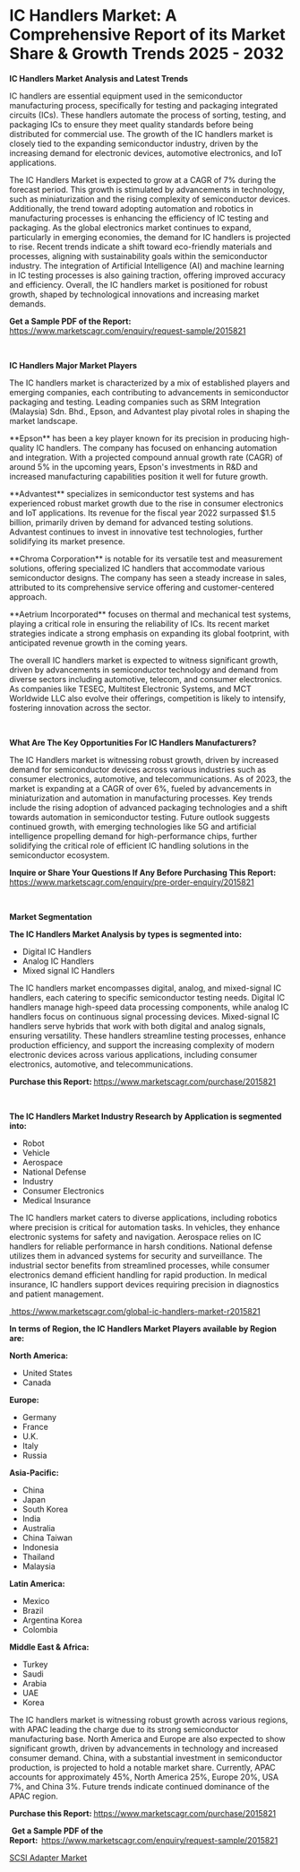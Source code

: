 <p><h1>IC Handlers Market: A Comprehensive Report of its Market Share & Growth Trends 2025 - 2032</h1></p><p><strong>IC Handlers Market Analysis and Latest Trends</strong></p>
<p><p>IC handlers are essential equipment used in the semiconductor manufacturing process, specifically for testing and packaging integrated circuits (ICs). These handlers automate the process of sorting, testing, and packaging ICs to ensure they meet quality standards before being distributed for commercial use. The growth of the IC handlers market is closely tied to the expanding semiconductor industry, driven by the increasing demand for electronic devices, automotive electronics, and IoT applications.</p><p>The IC Handlers Market is expected to grow at a CAGR of 7% during the forecast period. This growth is stimulated by advancements in technology, such as miniaturization and the rising complexity of semiconductor devices. Additionally, the trend toward adopting automation and robotics in manufacturing processes is enhancing the efficiency of IC testing and packaging. As the global electronics market continues to expand, particularly in emerging economies, the demand for IC handlers is projected to rise. Recent trends indicate a shift toward eco-friendly materials and processes, aligning with sustainability goals within the semiconductor industry. The integration of Artificial Intelligence (AI) and machine learning in IC testing processes is also gaining traction, offering improved accuracy and efficiency. Overall, the IC handlers market is positioned for robust growth, shaped by technological innovations and increasing market demands.</p></p>
<p><strong>Get a Sample PDF of the Report:&nbsp;</strong> <a href="https://www.marketscagr.com/enquiry/request-sample/2015821?utm_campaign=1901&utm_medium=2&utm_source=Github&utm_content=ia&utm_term=11022025&utm_id=ic-handlers">https://www.marketscagr.com/enquiry/request-sample/2015821</a></p>
<p>&nbsp;</p>
<p><strong>IC Handlers Major Market Players</strong></p>
<p><p>The IC handlers market is characterized by a mix of established players and emerging companies, each contributing to advancements in semiconductor packaging and testing. Leading companies such as SRM Integration (Malaysia) Sdn. Bhd., Epson, and Advantest play pivotal roles in shaping the market landscape.</p><p>**Epson** has been a key player known for its precision in producing high-quality IC handlers. The company has focused on enhancing automation and integration. With a projected compound annual growth rate (CAGR) of around 5% in the upcoming years, Epson's investments in R&D and increased manufacturing capabilities position it well for future growth.</p><p>**Advantest** specializes in semiconductor test systems and has experienced robust market growth due to the rise in consumer electronics and IoT applications. Its revenue for the fiscal year 2022 surpassed $1.5 billion, primarily driven by demand for advanced testing solutions. Advantest continues to invest in innovative test technologies, further solidifying its market presence.</p><p>**Chroma Corporation** is notable for its versatile test and measurement solutions, offering specialized IC handlers that accommodate various semiconductor designs. The company has seen a steady increase in sales, attributed to its comprehensive service offering and customer-centered approach.</p><p>**Aetrium Incorporated** focuses on thermal and mechanical test systems, playing a critical role in ensuring the reliability of ICs. Its recent market strategies indicate a strong emphasis on expanding its global footprint, with anticipated revenue growth in the coming years.</p><p>The overall IC handlers market is expected to witness significant growth, driven by advancements in semiconductor technology and demand from diverse sectors including automotive, telecom, and consumer electronics. As companies like TESEC, Multitest Electronic Systems, and MCT Worldwide LLC also evolve their offerings, competition is likely to intensify, fostering innovation across the sector.</p></p>
<p>&nbsp;</p>
<p><strong>What Are The Key Opportunities For IC Handlers Manufacturers?</strong></p>
<p><p>The IC Handlers market is witnessing robust growth, driven by increased demand for semiconductor devices across various industries such as consumer electronics, automotive, and telecommunications. As of 2023, the market is expanding at a CAGR of over 6%, fueled by advancements in miniaturization and automation in manufacturing processes. Key trends include the rising adoption of advanced packaging technologies and a shift towards automation in semiconductor testing. Future outlook suggests continued growth, with emerging technologies like 5G and artificial intelligence propelling demand for high-performance chips, further solidifying the critical role of efficient IC handling solutions in the semiconductor ecosystem.</p></p>
<p><strong>Inquire or Share Your Questions If Any Before Purchasing This Report:</strong> <a href="https://www.marketscagr.com/enquiry/pre-order-enquiry/2015821?utm_campaign=1901&utm_medium=2&utm_source=Github&utm_content=ia&utm_term=11022025&utm_id=ic-handlers">https://www.marketscagr.com/enquiry/pre-order-enquiry/2015821</a></p>
<p>&nbsp;</p>
<p><strong>Market Segmentation</strong></p>
<p><strong>The IC Handlers Market Analysis by types is segmented into:</strong></p>
<p><ul><li>Digital IC Handlers</li><li>Analog IC Handlers</li><li>Mixed signal IC Handlers</li></ul></p>
<p><p>The IC handlers market encompasses digital, analog, and mixed-signal IC handlers, each catering to specific semiconductor testing needs. Digital IC handlers manage high-speed data processing components, while analog IC handlers focus on continuous signal processing devices. Mixed-signal IC handlers serve hybrids that work with both digital and analog signals, ensuring versatility. These handlers streamline testing processes, enhance production efficiency, and support the increasing complexity of modern electronic devices across various applications, including consumer electronics, automotive, and telecommunications.</p></p>
<p><strong>Purchase this Report:&nbsp;</strong><a href="https://www.marketscagr.com/purchase/2015821?utm_campaign=1901&utm_medium=2&utm_source=Github&utm_content=ia&utm_term=11022025&utm_id=ic-handlers">https://www.marketscagr.com/purchase/2015821</a></p>
<p>&nbsp;</p>
<p><strong>The IC Handlers Market Industry Research by Application is segmented into:</strong></p>
<p><ul><li>Robot</li><li>Vehicle</li><li>Aerospace</li><li>National Defense</li><li>Industry</li><li>Consumer Electronics</li><li>Medical Insurance</li></ul></p>
<p><p>The IC handlers market caters to diverse applications, including robotics where precision is critical for automation tasks. In vehicles, they enhance electronic systems for safety and navigation. Aerospace relies on IC handlers for reliable performance in harsh conditions. National defense utilizes them in advanced systems for security and surveillance. The industrial sector benefits from streamlined processes, while consumer electronics demand efficient handling for rapid production. In medical insurance, IC handlers support devices requiring precision in diagnostics and patient management.</p></p>
<p><a href="https://www.marketscagr.com/global-ic-handlers-market-r2015821?utm_campaign=1901&utm_medium=2&utm_source=Github&utm_content=ia&utm_term=11022025&utm_id=ic-handlers">&nbsp;https://www.marketscagr.com/global-ic-handlers-market-r2015821</a></p>
<p><strong>In terms of Region, the IC Handlers Market Players available by Region are:</strong></p>
<p>
    <p> <strong> North America: </strong>
        <ul>
            <li>United States</li>
            <li>Canada</li>
        </ul>
        </p> 
    <p> <strong> Europe: </strong>
        <ul>
            <li>Germany</li>
            <li>France</li>
            <li>U.K.</li>
            <li>Italy</li>
            <li>Russia</li>
        </ul>
        </p> 
    <p> <strong> Asia-Pacific: </strong>
        <ul>
            <li>China</li>
            <li>Japan</li>
            <li>South Korea</li>
            <li>India</li>
            <li>Australia</li>
            <li>China Taiwan</li>
            <li>Indonesia</li>
            <li>Thailand</li>
            <li>Malaysia</li>
        </ul>
        </p> 
    <p> <strong> Latin America: </strong>
        <ul>
            <li>Mexico</li>
            <li>Brazil</li>
            <li>Argentina Korea</li>
            <li>Colombia</li>
        </ul>
        </p> 
    <p> <strong> Middle East & Africa: </strong>
        <ul>
            <li>Turkey</li>
            <li>Saudi</li>
            <li>Arabia</li>
            <li>UAE</li>
            <li>Korea</li>
        </ul>
    </p>
    </p>
<p><p>The IC handlers market is witnessing robust growth across various regions, with APAC leading the charge due to its strong semiconductor manufacturing base. North America and Europe are also expected to show significant growth, driven by advancements in technology and increased consumer demand. China, with a substantial investment in semiconductor production, is projected to hold a notable market share. Currently, APAC accounts for approximately 45%, North America 25%, Europe 20%, USA 7%, and China 3%. Future trends indicate continued dominance of the APAC region.</p></p>
<p><strong>Purchase this Report: </strong><a href="https://www.marketscagr.com/purchase/2015821?utm_campaign=1901&utm_medium=2&utm_source=Github&utm_content=ia&utm_term=11022025&utm_id=ic-handlers">https://www.marketscagr.com/purchase/2015821</a></p>
<p>&nbsp;<strong>Get a Sample PDF of the Report:&nbsp;&nbsp;</strong><a href="https://www.marketscagr.com/enquiry/request-sample/2015821?utm_campaign=1901&utm_medium=2&utm_source=Github&utm_content=ia&utm_term=11022025&utm_id=ic-handlers">https://www.marketscagr.com/enquiry/request-sample/2015821</a></p>
<p><strong></strong></p>
<p><p><a href="https://github.com/indrystar/Market-Research-Report-List-5/blob/main/scsi-adapter-market.md?utm_campaign=1901&utm_medium=2&utm_source=Github&utm_content=ia&utm_term=11022025&utm_id=ic-handlers">SCSI Adapter Market</a></p></p>